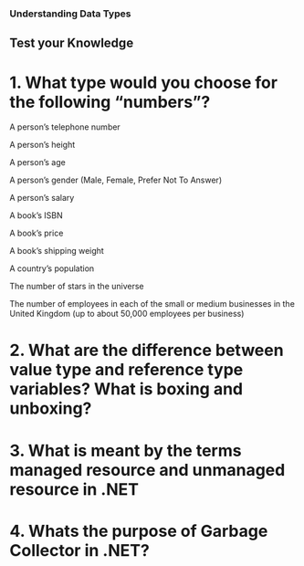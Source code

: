 ### Understanding Data Types


## Test your Knowledge


# 1. What type would you choose for the following “numbers”?


A person’s telephone number


A person’s height


A person’s age


A person’s gender (Male, Female, Prefer Not To Answer)


A person’s salary


A book’s ISBN


A book’s price


A book’s shipping weight


A country’s population


The number of stars in the universe


The number of employees in each of the small or medium businesses in the United Kingdom (up to about 50,000 employees per business)


# 2. What are the difference between value type and reference type variables? What is boxing and unboxing?


# 3. What is meant by the terms managed resource and unmanaged resource in .NET


# 4. Whats the purpose of Garbage Collector in .NET?

